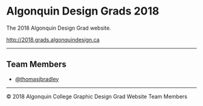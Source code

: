 # Algonquin Design Grads 2018

The 2018 Algonquin Design Grad website.

<http://2018.grads.algonquindesign.ca>

---

## Team Members

- [@thomasjbradley](https://github.com/thomasjbradley)

---

© 2018 Algonquin College Graphic Design Grad Website Team Members
